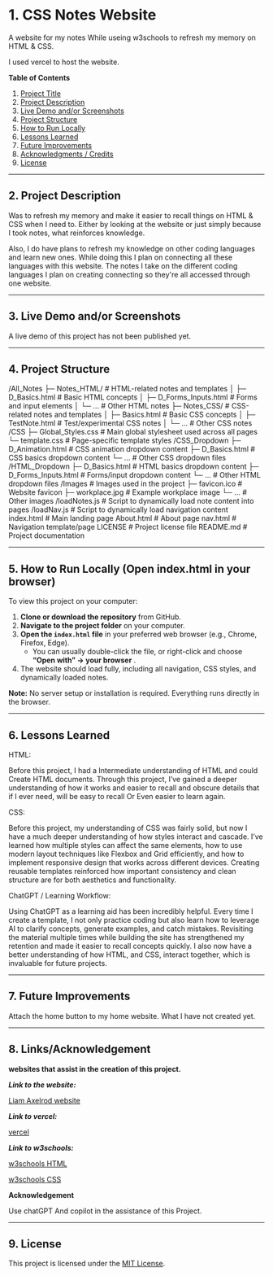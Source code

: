 # 1. CSS Notes Website

A website for my notes While useing w3schools to refresh my memory on HTML & CSS.

I used vercel to host the website.

**Table of Contents**

1. [Project Title](#1-css-notes-website)
2. [Project Description](#2-project-description)
3. [Live Demo and/or Screenshots](#3-live-demo-andor-screenshots-if-available)
4. [Project Structure](#4-project-structure-helps-people-understand-where-to-look)
5. [How to Run Locally](#5-how-to-run-locally-open-indexhtml-in-your-browser)
6. [Lessons Learned](#6-lessons-learned-great-for-portfolio-projects---shows-growth-and-insight)
7. [Future Improvements](#7-future-improvements-optional)
8. [Acknowledgments / Credits](#8-acknowledgments--credits-if-applicable)
9. [License](#9-license-optional-but-professional)

---

## 2. Project Description

Was to refresh my memory and make it easier to recall things on HTML & CSS when I need to. Either by looking at the website or just simply because I took notes, what reinforces knowledge.

Also, I do have plans to refresh my knowledge on other coding languages and learn new ones. While doing this I plan on connecting all these languages with this website. The notes I take on the different coding languages I plan on creating connecting so they're all accessed through one website.

---

## 3. Live Demo and/or Screenshots

A live demo of this project has not been published yet.

---

## 4. Project Structure

/All_Notes
  ├─ Notes_HTML/              # HTML-related notes and templates
  │    ├─ D_Basics.html       # Basic HTML concepts
  │    ├─ D_Forms_Inputs.html # Forms and input elements
  │    └─ ...                 # Other HTML notes
  ├─ Notes_CSS/               # CSS-related notes and templates
  │    ├─ Basics.html         # Basic CSS concepts
  │    ├─ TestNote.html       # Test/experimental CSS notes
  │    └─ ...                 # Other CSS notes
/CSS
  ├─ Global_Styles.css        # Main global stylesheet used across all pages
  └─ template.css             # Page-specific template styles
/CSS_Dropdown
  ├─ D_Animation.html         # CSS animation dropdown content
  ├─ D_Basics.html            # CSS basics dropdown content
  └─ ...                      # Other CSS dropdown files
/HTML_Dropdown
  ├─ D_Basics.html            # HTML basics dropdown content
  ├─ D_Forms_Inputs.html      # Forms/input dropdown content
  └─ ...                      # Other HTML dropdown files
/Images                       # Images used in the project
  ├─ favicon.ico              # Website favicon
  ├─ workplace.jpg            # Example workplace image
  └─ ...                      # Other images
/loadNotes.js                 # Script to dynamically load note content into pages
/loadNav.js                   # Script to dynamically load navigation content
index.html                    # Main landing page
About.html                    # About page
nav.html                      # Navigation template/page
LICENSE                       # Project license file
README.md                     # Project documentation

---

## 5. How to Run Locally (Open index.html in your browser)

To view this project on your computer:

1. **Clone or download the repository** from GitHub.
2. **Navigate to the project folder** on your computer.
3. **Open the `index.html` file** in your preferred web browser (e.g., Chrome, Firefox, Edge).
   * You can usually double-click the file, or right-click and choose  **“Open with” → your browser** .
4. The website should load fully, including all navigation, CSS styles, and dynamically loaded notes.

**Note:** No server setup or installation is required. Everything runs directly in the browser.

---

## 6. Lessons Learned

HTML:

Before this project, I had a Intermediate understanding of HTML and could Create HTML documents. Through this project, I’ve gained a deeper understanding of how it works and easier to recall and obscure details that if I ever need, will be easy to recall Or Even easier to learn again.

CSS:

Before this project, my understanding of CSS was fairly solid, but now I have a much deeper understanding of how styles interact and cascade. I’ve learned how multiple styles can affect the same elements, how to use modern layout techniques like Flexbox and Grid efficiently, and how to implement responsive design that works across different devices. Creating reusable templates reinforced how important consistency and clean structure are for both aesthetics and functionality.

ChatGPT / Learning Workflow:

Using ChatGPT as a learning aid has been incredibly helpful. Every time I create a template, I not only practice coding but also learn how to leverage AI to clarify concepts, generate examples, and catch mistakes. Revisiting the material multiple times while building the site has strengthened my retention and made it easier to recall concepts quickly. I also now have a better understanding of how HTML, and CSS, interact together, which is invaluable for future projects.

---

## 7. Future Improvements

Attach the home button to my home website. What I have not created yet.

---

## 8. Links/Acknowledgement

**websites that assist in the creation of this project.**

***Link to the website:***

[Liam Axelrod website](htmlandcssnotes.vercel.app "htmlandcssnotes.vercel.app")

***Link to vercel:***

[vercel](https://vercel.com/ "https://vercel.com/")

***Link to w3schools:***

[w3schools HTML](https://www.w3schools.com/html/default.asp "https://www.w3schools.com/html/default.asp")

[w3schools CSS](https://www.w3schools.com/css/default.asp "https://www.w3schools.com/css/default.asp")

**Acknowledgement**

Use chatGPT And copilot in the assistance of this Project.

---

## 9. License

This project is licensed under the [MIT License](LICENSE).

